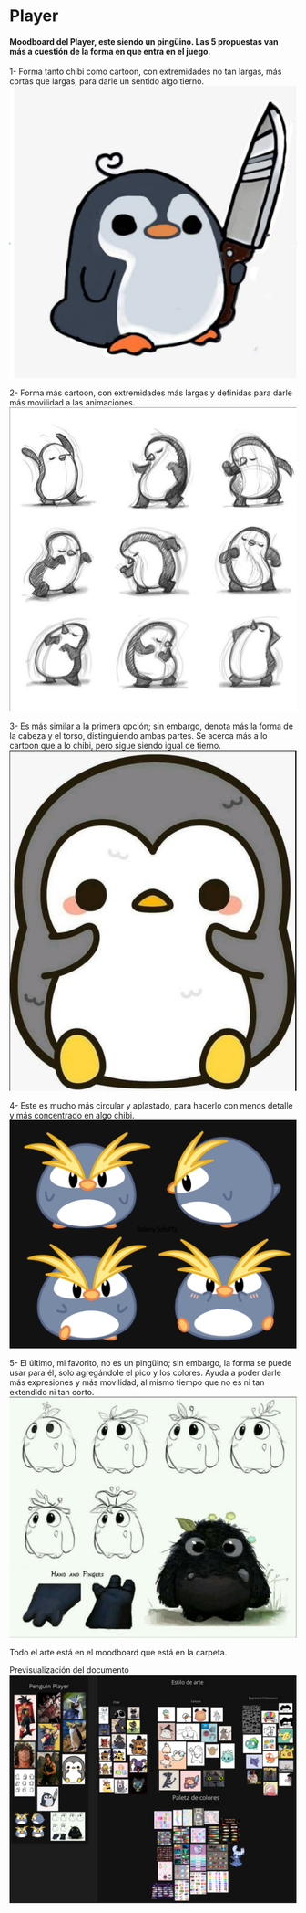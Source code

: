 # Player
#### Moodboard del Player, este siendo un pingüino. Las 5 propuestas van más a cuestión de la forma en que entra en el juego.

1- Forma tanto chibi como cartoon, con extremidades no tan largas, más cortas que largas, para darle un sentido algo tierno.
![Penguin_01](Pinguino_01.png)

2- Forma más cartoon, con extremidades más largas y definidas para darle más movilidad a las animaciones.
![Penguin_02](Pinguino_02.png)

3- Es más similar a la primera opción; sin embargo, denota más la forma de la cabeza y el torso, distinguiendo ambas partes. Se acerca más a lo cartoon que a lo chibi, pero sigue siendo igual de tierno.
![Penguin_03](Pinguino_03.png)

4- Este es mucho más circular y aplastado, para hacerlo con menos detalle y más concentrado en algo chibi.
![Penguin_04](Pinguino_04.png)

5- El último, mi favorito, no es un pingüino; sin embargo, la forma se puede usar para él, solo agregándole el pico y los colores. Ayuda a poder darle más expresiones y más movilidad, al mismo tiempo que no es ni tan extendido ni tan corto.
![Penguin_05](Pinguino_05.png)

Todo el arte está en el moodboard que está en la carpeta.

Previsualización del documento
![MoodBoard_Player](MoodBoard_Player.png)